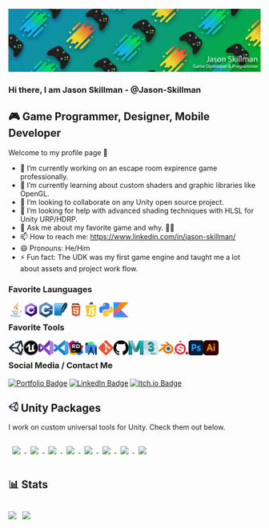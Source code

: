 [![jason_skillman_banner](assets/controller_banner_wide.png)](https://jasonskillman.wixsite.com/website)

### Hi there, I am Jason Skillman - @Jason-Skillman
## 🎮 Game Programmer, Designer, Mobile Developer

Welcome to my profile page 👏

- 🔭 I’m currently working on an escape room expirence game professionally.
- 🌱 I’m currently learning about custom shaders and graphic libraries like OpenGL.
- 👯 I’m looking to collaborate on any Unity open source project.
- 🤔 I’m looking for help with advanced shading techniques with HLSL for Unity URP/HDRP.
- 💬 Ask me about my favorite game and why. 🌌🚀
- 📫 How to reach me: https://www.linkedin.com/in/jason-skillman/
- 😄 Pronouns: He/Him
- ⚡ Fun fact: The UDK was my first game engine and taught me a lot about assets and project work flow.

### Favorite Launguages
<img align="left" alt="Java" title="Java" width="30px" src="assets/launguages/java.png"/>
<img align="left" alt="C#" title="C#" width="30px" src="assets/launguages/c_sharp.png"/>
<img align="left" alt="C++" title="C++" width="30px" src="assets/launguages/c_plus_plus.png"/>
<img align="left" alt="SQLite" title="SQLite" width="30px" src="assets/launguages/sqlite.png"/>
<img align="left" salt="HTML5" title="HTML5" width="30px" src="assets/launguages/html5.png"/>
<img align="left" alt="Javascript" title="Javascript" width="30px" src="assets/launguages/javascript.png" />
<img align="left" alt="Python" title="Python" width="30px" src="assets/launguages/python.png"/>
<img align="left" alt="Kotlin" title="Kotlin" width="30px" src="assets/launguages/kotlin.png"/>
<br>

### Favorite Tools
<img align="left" alt="Unity" title="Unity" width="30px" src="assets/tools/unity.png"/>
<img align="left" alt="Unreal" title="Unreal" width="30px" src="assets/tools/unreal.png"/>
<img align="left" alt="Visual Studio" title="Visual Studio" width="30px" src="assets/tools/visual_studio.png"/>
<img align="left" alt="Visual Studio Code" title="Visual Studio Code" width="30px" src="assets/tools/visual_studio_code.png"/>
<img align="left" alt="Jetbrains Rider" title="Jetbrains Rider" width="30px" src="assets/tools/jetbrains_rider.png"/>
<img align="left" alt="Android Studio" title="Android Studio" width="30px" src="assets/tools/android_studio.png"/>
<img align="left" alt="Git" title="Git" width="30px" src="assets/tools/git.png"/>
<img align="left" alt="GitHub" title="GitHub" width="30px" src="assets/tools/github.svg"/>
<img align="left" alt="Maya" title="Maya" width="30px" src="assets/tools/maya.png"/>
<img align="left" alt="3dsmax" title="3dsmax" width="30px" src="assets/tools/3dsmax.png"/>
<img align="left" alt="Blender" title="Blender" width="30px" src="assets/tools/blender.png"/>
<img align="left" alt="Substance Painter" title="Substance Painter" width="30px" src="assets/tools/substance_painter.png"/>
<img align="left" alt="Photoshop" title="Photoshop" width="30px" src="assets/tools/photoshop.png"/>
<img align="left" alt="Illustractor" title="Illustractor" width="30px" src="assets/tools/illustrator.png"/>
<br>

### Social Media / Contact Me
[![Portfolio Badge](https://img.shields.io/badge/Portfolio-Website-informational?style=flat&logo=hack-the-box&logoColor=white&color=00b327)](https://jasonskillman.wixsite.com/website)
[![LinkedIn Badge](https://img.shields.io/badge/LinkedIn-Profile-informational?style=flat&logo=linkedin&logoColor=white&color=0D76A8)](https://www.linkedin.com/in/jason-skillman/)
[![Itch.io Badge](https://img.shields.io/badge/Itch.io-Profile-informational?style=flat&logo=itch.io&logoColor=white&color=ff3366)](https://jason_skillman.itch.io/)
<br>

<!--
[<img aligh="left" alt="MyWebsite" width="26px" src="https://raw.githubusercontent.com/iconic/open-iconic/master/svg/globe.svg"/>][MyWebsite]
[<img aligh="left" alt="LinkedIn" width="26px" src="assets/linkedin.png"/>][LinkedIn]
[<img aligh="left" alt="Itch.io" width="26px" src="assets/itch.io.png"/>][Itch.io]
-->

## <img alt="Unity" title="Unity" width="20px" src="assets/tools/unity.png"/> Unity Packages
I work on custom universal tools for Unity. Check them out below.

<a href="https://github.com/Jason-Skillman/Scriptable-Events">
  <img align="center" style="margin:1rem 0.5rem" src="https://github-readme-stats.vercel.app/api/pin/?username=Jason-Skillman&repo=Scriptable-Events&theme=tokyonight" />
</a>

<a href="https://github.com/Jason-Skillman/Scene-Fader-Manager">
  <img align="center" style="margin:1rem 0.5rem" src="https://github-readme-stats.vercel.app/api/pin/?username=Jason-Skillman&repo=Scene-Fader-Manager&theme=tokyonight" />
</a>

<a href="https://github.com/Jason-Skillman/State-Machine-Callback">
  <img align="center" style="margin:1rem 0.5rem" src="https://github-readme-stats.vercel.app/api/pin/?username=Jason-Skillman&repo=State-Machine-Callback&theme=tokyonight" />
</a>

<a href="https://github.com/Jason-Skillman/Unity-Singleton">
  <img align="center" style="margin:1rem 0.5rem" src="https://github-readme-stats.vercel.app/api/pin/?username=Jason-Skillman&repo=Unity-Singleton&theme=tokyonight" />
</a>

<a href="https://github.com/Jason-Skillman/Dialogue-Manager">
  <img align="center" style="margin:1rem 0.5rem" src="https://github-readme-stats.vercel.app/api/pin/?username=Jason-Skillman&repo=Dialogue-Manager&theme=tokyonight" />
</a>

<a href="https://github.com/Jason-Skillman/Audio-Manager">
  <img align="center" style="margin:1rem 0.5rem" src="https://github-readme-stats.vercel.app/api/pin/?username=Jason-Skillman&repo=Audio-Manager&theme=tokyonight" />
</a>

<a href="https://github.com/Jason-Skillman/Unity-Object-Pool">
  <img align="center" style="margin:1rem 0.5rem" src="https://github-readme-stats.vercel.app/api/pin/?username=Jason-Skillman&repo=Unity-Object-Pool&theme=tokyonight" />
</a>

<a href="https://github.com/Jason-Skillman/FPS-Counter">
  <img align="center" style="margin:1rem 0.5rem" src="https://github-readme-stats.vercel.app/api/pin/?username=Jason-Skillman&repo=FPS-Counter&theme=tokyonight" />
</a>

<br>

## 📊 Stats
<img align="center" src="https://github-readme-stats.vercel.app/api?username=Jason-Skillman&&show_icons=true&theme=tokyonight">

<img align="center" style="margin:1rem 0.5rem" src="https://github-readme-stats.vercel.app/api/top-langs/?username=Jason-Skillman&layout=compact&hide=shaderlab&langs_count=7&theme=tokyonight" />
<!-- https://github.com/anuraghazra/github-readme-stats -->



<!-- Definitions -->
[MyWebsite]: https://jasonskillman.wixsite.com/website
[LinkedIn]: https://www.linkedin.com/in/jason-skillman/
[Itch.io]: https://jason_skillman.itch.io/
<!-- [GitLab]: https://gitlab.com/Jason-Skillman -->



<!-- Old themes
<img src="https://github-readme-stats.vercel.app/api?username=Jason-Skillman&&show_icons=true&title_color=ffffff&icon_color=bb2acf&text_color=daf7dc&bg_color=151515">
-->



<!--
**Jason-Skillman/Jason-Skillman** is a ✨ _special_ ✨ repository because its `README.md` (this file) appears on your GitHub profile.

Here are some ideas to get you started:

- 🔭 I’m currently working on ...
- 🌱 I’m currently learning ...
- 👯 I’m looking to collaborate on ...
- 🤔 I’m looking for help with ...
- 💬 Ask me about ...
- 📫 How to reach me: ...
- 😄 Pronouns: ...
- ⚡ Fun fact: ...
-->
